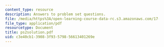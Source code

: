 ```yaml
---
content_type: resource
description: Answers to problem set questions.
file: /media/https%3A/open-learning-course-data-rc.s3.amazonaws.com/17-881-game-theory-and-political-theory-fall-2004/c3e40cb139083f93579856613401269e_ps2solution.pdf
file_type: application/pdf
resourcetype: Document
title: ps2solution.pdf
uid: c3e40cb1-3908-3f93-5798-56613401269e
---
```

